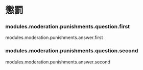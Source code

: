 # 懲罰

### modules.moderation.punishments.question.first

modules.moderation.punishments.answer.first

### modules.moderation.punishments.question.second

modules.moderation.punishments.answer.second
